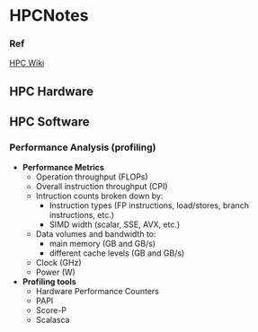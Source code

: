 # HPCNotes
### Ref
[HPC Wiki](https://hpc-wiki.info/hpc/HPC_Wiki)
## HPC Hardware  
## HPC Software  
### Performance Analysis (profiling)  
* **Performance Metrics**  
  * Operation throughput (FLOPs)  
  * Overall instruction throughput (CPI)
  * Intruction counts broken down by:
    * Instruction types (FP instructions, load/stores, branch instructions, etc.)  
    * SIMD width (scalar, SSE, AVX, etc.)  
  * Data volumes and bandwidth to:
    * main memory (GB and GB/s)
    * different cache levels (GB and GB/s)
  * Clock (GHz)
  * Power (W)
* **Profiling tools**  
  * Hardware Performance Counters  
  * PAPI  
  * Score-P  
  * Scalasca  

